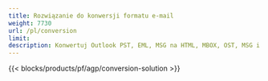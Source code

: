 ```yaml
---
title: Rozwiązanie do konwersji formatu e-mail 
weight: 7730
url: /pl/conversion
limit: 
description: Konwertuj Outlook PST, EML, MSG na HTML, MBOX, OST, MSG i inne
---
```


{{< blocks/products/pf/agp/conversion-solution >}} 